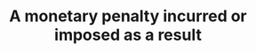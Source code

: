 ---
title: A monetary penalty incurred or imposed as a result
longTitle: 'A monetary penalty incurred or imposed as a result of a rule, regulation or law.'
tags:
- gccommon
scopeNote:
- "[[Fines]]"
---